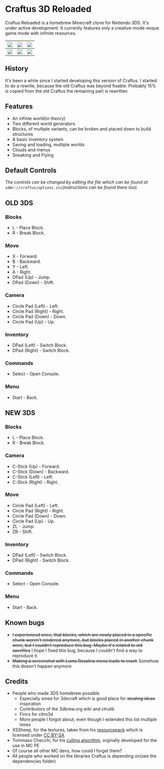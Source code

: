 # Craftus 3D Reloaded

Craftus Reloaded is a homebrew Minecraft clone for Nintendo 3DS. It's under active development. It currently features only a creative-mode-esque game mode with infinite resources.

![](https://raw.githubusercontent.com/wiki/RSDuck/craftus_reloaded/screenshots/15t.png)|![](https://raw.githubusercontent.com/wiki/RSDuck/craftus_reloaded/screenshots/17t.png)|![](https://raw.githubusercontent.com/wiki/RSDuck/craftus_reloaded/screenshots/16t.png)
----|----|----
![](https://raw.githubusercontent.com/wiki/RSDuck/craftus_reloaded/screenshots/15b.png)|![](https://raw.githubusercontent.com/wiki/RSDuck/craftus_reloaded/screenshots/17b.png)|![](https://raw.githubusercontent.com/wiki/RSDuck/craftus_reloaded/screenshots/16b.png)

## History

It's been a while since I started developing this version of Craftus. I started to do a rewrite, because the old Craftus was beyond fixable. Probably 15% is copied from the old Craftus the remaining part is rewritten.

## Features

* An infinte world(in theory)
* Two different world generators
* Blocks, of multiple variants, can be broken and placed down to build structures
* A basic inventory system
* Saving and loading, multiple worlds
* Clouds and menus
* Sneaking and Flying

## Default Controls
_The controls can be changed by editing the file which can be found at `sdmc://craftus/options.ini`(instructions can be found there too)._


## OLD 3DS


### Blocks
* L - Place Block. 
* R - Break Block.

### Move
* X - Forward.
* B - Backward.
* Y - Left.
* A - Right.
* DPad (Up) - Jump.
* DPad (Down) - Shift.

### Camera
* Circle Pad (Left) - Left.
* Circle Pad (Right) - Right.
* Circle Pad (Down) - Down.
* Circle Pad (Up) - Up.

### Inventory
* DPad (Left) - Switch Block.
* DPad (Right) - Switch Block.

### Commands
* Select - Open Console.

### Menu
* Start - Back.


## NEW 3DS


### Blocks
* L - Place Block. 
* R - Break Block.

### Camera
* C-Stick (Up) - Forward.
* C-Stick (Down) - Backward.
* C-Stick (Left) - Left.
* C-Stick (Right) - Right.

### Move
* Circle Pad (Left) - Left.
* Circle Pad (Right) - Right.
* Circle Pad (Down) - Down.
* Circle Pad (Up) - Up.
* ZL - Jump.
* ZR - Shift.

### Inventory
* DPad (Left) - Switch Block.
* DPad (Right) - Switch Block.

### Commands
* Select - Open Console.

### Menu
* Start - Back.

## Known bugs

* ~~I experienced once, that blocks, which are newly placed in a specific chunk weren't rendered anymore, but blocks placed in another chunk were, but I couldn't reproduce this bug. Maybe it's related to old savefiles~~ I hope I fixed this bug, because I couldn't find a way to reproduce it.
* ~~Making a screenshot with Luma Rosalina menu leads to crash~~ Somehow this doesn't happen anymore

## Credits
* People who made 3DS homebrew possible
    * Especially smea for 3dscraft which is good place for ~~stealing ideas~~ inspiration
    * Contributors of the 3dbrew.org wiki and ctrulib
    * Fincs for citro3d
    * More people I forgot about, even though I extended this list multiple times
* XSSheep, for the textures, taken from his [resourcepack](http://www.minecraftforum.net/forums/mapping-and-modding/resource-packs/1242533-pixel-perfection-now-with-polar-bears-1-11) which is licensed under [CC BY-SA](https://creativecommons.org/licenses/by-sa/4.0/)
* Tommaso Checchi, for his [culling algorithm](https://tomcc.github.io/2014/08/31/visibility-1.html), orginally developed for the use in MC PE
* Of course all other MC devs, how could I forget them?
* All people who worked on the libraries Craftus is depending on(see the dependencies folder)
